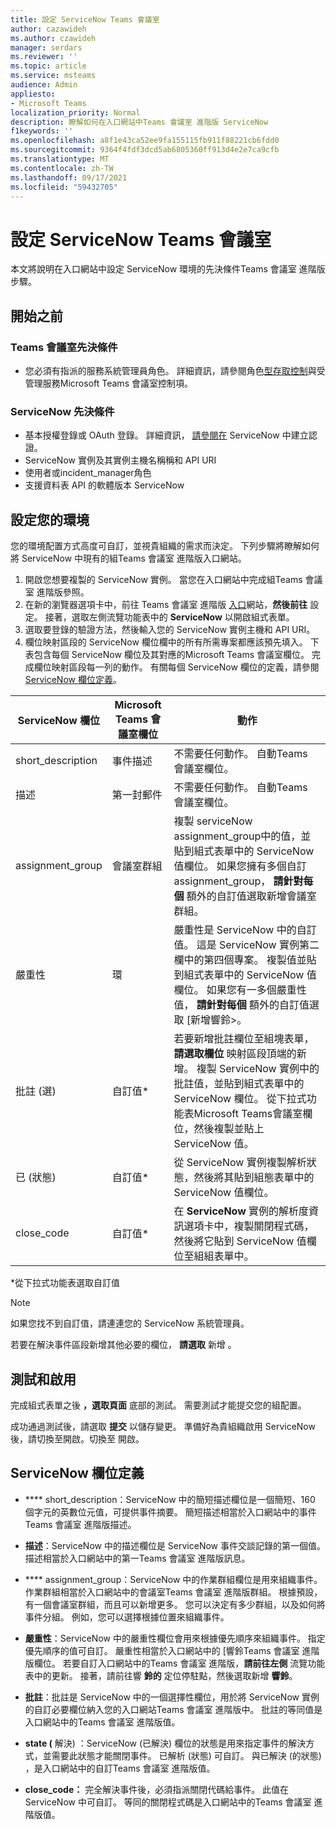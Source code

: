 ```yaml
---
title: 設定 ServiceNow Teams 會議室
author: cazawideh
ms.author: czawideh
manager: serdars
ms.reviewer: ''
ms.topic: article
ms.service: msteams
audience: Admin
appliesto:
- Microsoft Teams
localization_priority: Normal
description: 瞭解如何在入口網站中Teams 會議室 進階版 ServiceNow
f1keywords: ''
ms.openlocfilehash: a8f1e43ca52ee9fa155115fb911f88221cb6fdd0
ms.sourcegitcommit: 9364f4fdf3dcd5ab6805360ff913d4e2e7ca9cfb
ms.translationtype: MT
ms.contentlocale: zh-TW
ms.lasthandoff: 09/17/2021
ms.locfileid: "59432705"
---
```

# <a name="configure-servicenow-for-teams-rooms"></a>設定 ServiceNow Teams 會議室

本文將說明在入口網站中設定 ServiceNow 環境的先決條件Teams 會議室 進階版步驟。

## <a name="before-you-begin"></a>開始之前

### <a name="teams-rooms-prerequisites"></a>Teams 會議室先決條件

- 您必須有指派的服務系統管理員角色。 詳細資訊，請參閱角色[型存取控制](microsoft-teams-rooms-premium-rbac.md)與受管理服務Microsoft Teams 會議室控制項。

### <a name="servicenow-prerequisites"></a>ServiceNow 先決條件

- 基本授權登錄或 OAuth 登錄。 詳細資訊， [請參閱在](https://developer.servicenow.com/dev.do#!/learn/learning-plans/rome/servicenow_application_developer/app_store_learnv2_rest_rome_creating_credentials) ServiceNow 中建立認證。
- ServiceNow 實例及其實例主機名稱稱和 API URI
- 使用者或incident_manager角色
- 支援資料表 API 的軟體版本 ServiceNow

## <a name="configure-your-environment"></a>設定您的環境

您的環境配置方式高度可自訂，並視貴組織的需求而決定。 下列步驟將瞭解如何將 ServiceNow 中現有的組Teams 會議室 進階版入口網站。

1. 開啟您想要複製的 ServiceNow 實例。 當您在入口網站中完成組Teams 會議室 進階版參照。
2. 在新的瀏覽器選項卡中，前往 Teams 會議室 進階版 [入口](https://portal.rooms.microsoft.com/)網站，**然後前往** 設定。 接著，選取左側流覽功能表中的 **ServiceNow** 以開啟組式表單。
3. 選取要登錄的驗證方法，然後輸入您的 ServiceNow 實例主機和 API URI。
4. 欄位映射區段的 ServiceNow 欄位欄中的所有所需專案都應該預先填入。 下表包含每個 ServiceNow 欄位及其對應的Microsoft Teams 會議室欄位。 完成欄位映射區段每一列的動作。 有關每個 ServiceNow 欄位的定義，請參閱 [ServiceNow 欄位定義](#servicenow-field-definitions)。

| ServiceNow 欄位 | Microsoft Teams 會議室欄位 | 動作 |
| --- | --- | --- |
| short_description | 事件描述 | 不需要任何動作。 自動Teams 會議室欄位。 |
| 描述 | 第一封郵件 | 不需要任何動作。 自動Teams 會議室欄位。 |
| assignment_group | 會議室群組 | 複製 serviceNow assignment_group中的值，並貼到組式表單中的 ServiceNow 值欄位。 如果您擁有多個自訂assignment_group， **請針對每個** 額外的自訂值選取新增會議室群組。 |
| 嚴重性 | 環 | 嚴重性是 ServiceNow 中的自訂值。 這是 ServiceNow 實例第二欄中的第四個專案。 複製值並貼到組式表單中的 ServiceNow 值欄位。 如果您有一多個嚴重性值， **請針對每個** 額外的自訂值選取 [新增響鈴>。 |
| 批註 (選)  | 自訂值* | 若要新增批註欄位至組塊表單， **請選取欄位** 映射區段頂端的新增。 複製 ServiceNow 實例中的批註值，並貼到組式表單中的 ServiceNow 欄位。 從下拉式功能表Microsoft Teams會議室欄位，然後複製並貼上 ServiceNow 值。 |
| 已 (狀態)  | 自訂值* | 從 ServiceNow 實例複製解析狀態，然後將其貼到組態表單中的 ServiceNow 值欄位。 |
| close_code | 自訂值* | 在 **ServiceNow** 實例的解析度資訊選項卡中，複製關閉程式碼，然後將它貼到 ServiceNow 值欄位至組組表單中。 |

*從下拉式功能表選取自訂值

>[!NOTE]
>如果您找不到自訂值，請連連您的 ServiceNow 系統管理員。

若要在解決事件區段新增其他必要的欄位， **請選取** 新增 。

## <a name="test-and-enable"></a>測試和啟用

完成組式表單之後 **，選取頁面** 底部的測試。 需要測試才能提交您的組配置。

成功通過測試後，請選取 **提交** 以儲存變更。 準備好為貴組織啟用 ServiceNow 後，請切換至開啟。切換至 開啟。 

## <a name="servicenow-field-definitions"></a>ServiceNow 欄位定義

- **** short_description：ServiceNow 中的簡短描述欄位是一個簡短、160 個字元的英數位元值，可提供事件摘要。 簡短描述相當於入口網站中的事件Teams 會議室 進階版描述。

- **描述**：ServiceNow 中的描述欄位是 ServiceNow 事件交談記錄的第一個值。 描述相當於入口網站中的第一Teams 會議室 進階版訊息。

- **** assignment_group：ServiceNow 中的作業群組欄位是用來組織事件。 作業群組相當於入口網站中的會議室Teams 會議室 進階版群組。 根據預設，有一個會議室群組，而且可以新增更多。 您可以決定有多少群組，以及如何將事件分組。 例如，您可以選擇根據位置來組織事件。

- **嚴重性**：ServiceNow 中的嚴重性欄位會用來根據優先順序來組織事件。 指定優先順序的值可自訂。 嚴重性相當於入口網站中的 [響鈴Teams 會議室 進階版欄位。 若要自訂入口網站中的Teams 會議室 進階版，**請前往左側** 流覽功能表中的更新。 接著，請前往響 **鈴的** 定位停駐點，然後選取新增 **響鈴**。

- **批註**：批註是 ServiceNow 中的一個選擇性欄位，用於將 ServiceNow 實例的自訂必要欄位納入您的入口網站Teams 會議室 進階版中。 批註的等同值是入口網站中的Teams 會議室 進階版值。

- **state (** 解決) ：ServiceNow (已解決) 欄位的狀態是用來指定事件的解決方式，並需要此狀態才能關閉事件。 已解析 (狀態) 可自訂。 與已解決 (的狀態) ，是入口網站中的自訂Teams 會議室 進階版值。

- **close_code：** 完全解決事件後，必須指派關閉代碼給事件。 此值在 ServiceNow 中可自訂。 等同的關閉程式碼是入口網站中的Teams 會議室 進階版值。

